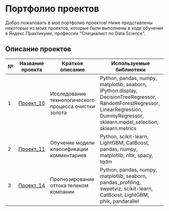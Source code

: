 # Портфолио проектов

Добро пожаловать в моё портфолио проектов! Ниже представлены некоторые из моих проектов, которые были выполнены в ходе обучения в Яндекс.Практикуме, профессии "Специалист по Data Science".

## Описание проектов

| № | Название проекта | Краткое описание | Используемые библиотеки | 
|---|------------------|-----------------|-------------------------|
| 1 | [Проект_10](https://github.com/twix842/Portfolio/blob/main/Project_10/Project_10.ipynb) | Исследование технологического процесса очистки золота | Python, pandas, numpy, matplotlib, seaborn, IPython.display, DecisionTreeRegressor, RandomForestRegressor, LinearRegression, DummyRegressor, sklearn.model_selection, sklearn.metrics |
| 2 | [Проект_11](https://github.com/twix842/Portfolio/blob/main/Project_11/Project_11.ipynb) | Обучение модели классификации комментариев | Python, scikit-learn, LightGBM, CatBoost, pandas, numpy, matplotlib, nltk, spacy, tqdm |
| 3 | [Проект_14](https://github.com/twix842/Portfolio/blob/main/Project_14/Project_14.ipynb) | Прогнозирование оттока телеком компании | Python, pandas, numpy, matplotlib, seaborn, pandas_profiling, sweetviz, scikit-learn, CatBoost, LightGBM, phik, pandarallel |
